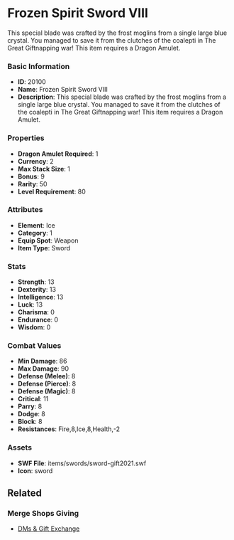# Frozen Spirit Sword VIII

This special blade was crafted by the frost moglins from a single large blue crystal. You managed to save it from the clutches of the coalepti in The Great Giftnapping war! This item requires a Dragon Amulet.

### Basic Information

- **ID**: 20100
- **Name**: Frozen Spirit Sword VIII
- **Description**: This special blade was crafted by the frost moglins from a single large blue crystal. You managed to save it from the clutches of the coalepti in The Great Giftnapping war! This item requires a Dragon Amulet.

### Properties

- **Dragon Amulet Required**: 1
- **Currency**: 2
- **Max Stack Size**: 1
- **Bonus**: 9
- **Rarity**: 50
- **Level Requirement**: 80

### Attributes

- **Element**: Ice
- **Category**: 1
- **Equip Spot**: Weapon
- **Item Type**: Sword

### Stats

- **Strength**: 13
- **Dexterity**: 13
- **Intelligence**: 13
- **Luck**: 13
- **Charisma**: 0
- **Endurance**: 0
- **Wisdom**: 0

### Combat Values

- **Min Damage**: 86
- **Max Damage**: 90
- **Defense (Melee)**: 8
- **Defense (Pierce)**: 8
- **Defense (Magic)**: 8
- **Critical**: 11
- **Parry**: 8
- **Dodge**: 8
- **Block**: 8
- **Resistances**: Fire,8,Ice,8,Health,-2

### Assets

- **SWF File**: items/swords/sword-gift2021.swf
- **Icon**: sword

## Related

### Merge Shops Giving

- [DMs & Gift Exchange](../merge-shops/340-dms-gift-exchange.md)


